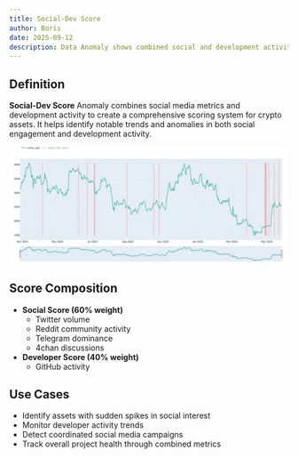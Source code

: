 ```yaml
---
title: Social-Dev Score
author: Boris
date: 2025-09-12
description: Data Anomaly shows combined social and development activity to highlight trends and anomalies in crypto assets.
---
```


## Definition

**Social-Dev Score** Anomaly combines social media metrics and development activity to create a comprehensive scoring system for crypto assets. It helps identify notable trends and anomalies in both social engagement and development activity.

![](image1.png)

## **Score Composition**

- **Social Score (60% weight)**
    - Twitter volume
    - Reddit community activity
    - Telegram dominance
    - 4chan discussions
- **Developer Score (40% weight)**
    - GitHub activity

## **Use Cases**

- Identify assets with sudden spikes in social interest
- Monitor developer activity trends
- Detect coordinated social media campaigns
- Track overall project health through combined metrics